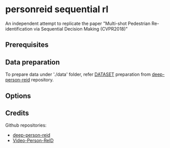 # personreid sequential rl

An independent attempt to replicate the paper "Multi-shot Pedestrian Re-identification via Sequential Decision Making (CVPR2018)"

## Prerequisites

## Data preparation
To prepare data under './data' folder, refer [DATASET](https://github.com/KaiyangZhou/deep-person-reid/blob/master/DATASETS.md) preparation from [deep-person-reid](https://github.com/KaiyangZhou/deep-person-reid) repository. 

## Options


## Credits
Github repositories: 

* [deep-person-reid](https://github.com/KaiyangZhou/deep-person-reid)
* [Video-Person-ReID](https://github.com/jiyanggao/Video-Person-ReID)

